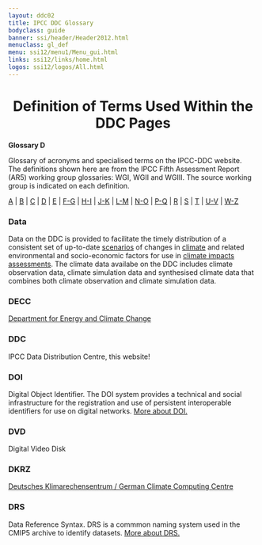 ```yaml
---
layout: ddc02
title: IPCC DDC Glossary
bodyclass: guide
banner: ssi/header/Header2012.html
menuclass: gl_def
menu: ssi12/menu1/Menu_gui.html
links: ssi12/links/home.html
logos: ssi12/logos/All.html
---
```


<div id="content">

 <div id="pagetit">
   <h1 align="center">Definition of Terms Used Within the DDC Pages</h1>
 </div>
   <!-- End of Page Title Block -->
<p> <b>Glossary D</b></p>
<p> Glossary of acronyms and specialised terms on the IPCC-DDC website. <br> The definitions shown here are from the IPCC Fifth Assessment Report (AR5) working group glossaries: WGI, WGII and WGIII.  The source working group is indicated on each definition.
</p>
<p>
<a href="glossary_a.html">A</a>
| <a href="glossary_b.html">B</a>
| <a href="glossary_c.html">C</a>
| <a href="glossary_d.html">D</a>
| <a href="glossary_e.html">E</a>
| <a href="glossary_fg.html">F-G</a>
| <a href="glossary_hi.html">H-I</a>
| <a href="glossary_jk.html">J-K</a>
| <a href="glossary_lm.html">L-M</a>
| <a href="glossary_no.html">N-O</a>
| <a href="glossary_pq.html">P-Q</a>
| <a href="glossary_r.html">R</a>
| <a href="glossary_s.html">S</a>
| <a href="glossary_t.html">T</a>
| <a href="glossary_uv.html">U-V</a>
| <a href="glossary_wz.html">W-Z</a>

</p>

<a name="data"></a>
<h3>Data</h3><p>Data on the DDC is provided to facilitate the timely distribution of a consistent set of up-to-date <a href="glossary_s.html#scenario">scenarios</a> of changes in <a href="glossary_c.html#climate">climate</a> and related environmental and socio-economic factors for use in <a href="glossary_hi.html#impactAssessment">climate impacts assessments</a>. The climate data availabe on the DDC includes climate observation data, climate simulation data and synthesised climate data that combines both climate observation and climate simulation data.</p> 
<a name="decc"></a>
<h3>DECC</h3><p><a href="http://www.decc.gov.uk/" target="_blank">Department for Energy and Climate Change </a></p>
<a name="ddc"></a>
<h3>DDC</h3><p>IPCC Data Distribution Centre, this website!</p>
<a name="doi"></a>
<h3>DOI</h3><p>Digital Object Identifier. The DOI system provides a technical and social infrastructure for the registration and use of persistent interoperable identifiers for use on digital networks. <a href="http://www.doi.org/">More about DOI.</a></p>
<a name="dvd"></a>
<h3>DVD</h3><p>Digital Video Disk</p>
<a name="dkrz"></a>
<h3>DKRZ</h3><p><a href="http://www.dkrz.de/" target="_blank">Deutsches Klimarechensentrum / German Climate Computing Centre </a></p>
<a name="drs"></a>
<h3>DRS</h3><p>Data Reference Syntax. DRS is a commmon naming system used in the CMIP5 archive to identify datasets. <a href="http://cmip-pcmdi.llnl.gov/cmip5/docs/cmip5_data_reference_syntax.pdf" target="_blank">More about DRS.</a></p>

 </div><!-- End demo -->

   
